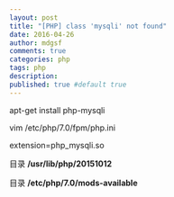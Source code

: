 ```yaml
---
layout: post
title: "[PHP] class 'mysqli' not found"
date: 2016-04-26
author: mdgsf
comments: true
categories: php
tags: php
description:
published: true #default true
---
```


apt-get install php-mysqli

vim /etc/php/7.0/fpm/php.ini

extension=php_mysqli.so

目录 **/usr/lib/php/20151012**

目录 **/etc/php/7.0/mods-available**
